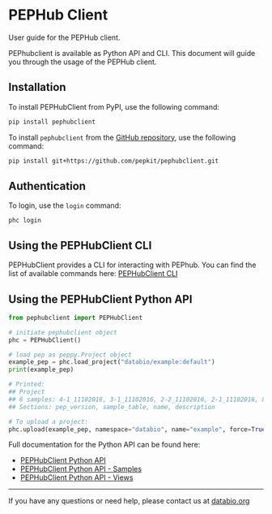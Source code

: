# PEPHub Client

User guide for the PEPHub client.

PEPhubclient is available as Python API and CLI. This document will guide you through the usage of the PEPHub client.

## Installation

To install PEPHubClient from PyPI, use the following command:

```bash
pip install pephubclient
```

To install `pephubclient` from the [GitHub repository](https://github.com/pepkit/pephubclient), use the following command:

```bash
pip install git+https://github.com/pepkit/pephubclient.git
```

## Authentication

To login, use the `login` command:

```
phc login
```


## Using the PEPHubClient CLI

PEPHubClient provides a CLI for interacting with PEPhub.
You can find the list of available commands here:
[PEPHubClient CLI](cli.md)


## Using the PEPHubClient Python API

```python
from pephubclient import PEPHubClient

# initiate pephubclient object
phc = PEPHubClient()

# load pep as peppy.Project object
example_pep = phc.load_project("databio/example:default")
print(example_pep)

# Printed: 
## Project
## 6 samples: 4-1_11102016, 3-1_11102016, 2-2_11102016, 2-1_11102016, 8-3_11152016, 8-1_11152016
## Sections: pep_version, sample_table, name, description

# To upload a project:
phc.upload(example_pep, namespace="databio", name="example", force=True)
```

Full documentation for the Python API can be found here:

- [PEPHubClient Python API](phc_usage.md)
- [PEPHubClient Python API - Samples](phc_samples_usage.md)
- [PEPHubClient Python API - Views](phc_views_usage.md)

----
If you have any questions or need help, please contact us at [databio.org](https://databio.org)